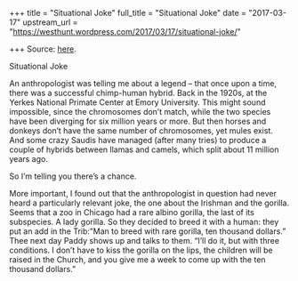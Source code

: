 +++
title = "Situational Joke"
full_title = "Situational Joke"
date = "2017-03-17"
upstream_url = "https://westhunt.wordpress.com/2017/03/17/situational-joke/"

+++
Source: [here](https://westhunt.wordpress.com/2017/03/17/situational-joke/).

Situational Joke

An anthropologist was telling me about a legend – that once upon a time,
there was a successful chimp-human hybrid. Back in the 1920s, at the
Yerkes National Primate Center at Emory University. This might sound
impossible, since the chromosomes don’t match, while the two species
have been diverging for six million years or more. But then horses and
donkeys don’t have the same number of chromosomes, yet mules exist. And
some crazy Saudis have managed (after many tries) to produce a couple of
hybrids between llamas and camels, which split about 11 million years
ago.

So I’m telling you there’s a chance.

More important, I found out that the anthropologist in question had
never heard a particularly relevant joke, the one about the Irishman and
the gorilla. Seems that a zoo in Chicago had a rare albino gorilla, the
last of its subspecies. A lady gorilla. So they decided to breed it with
a human: they put an add in the Trib:”Man to breed with rare gorilla,
ten thousand dollars.” Thee next day Paddy shows up and talks to them.
“I’ll do it, but with three conditions. I don’t have to kiss the gorilla
on the lips, the children will be raised in the Church, and you give me
a week to come up with the ten thousand dollars.”

